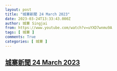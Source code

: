 ```yaml
---
layout: post
title: "城寨新聞 24 March 2023"
date: 2023-03-24T13:33:43.000Z
author: 城寨 Singjai
from: https://www.youtube.com/watch?v=uYXD7wnmu9A
tags: [ 城寨 ]
comments: True
categories: [ 城寨 ]
---
```

<!--1679664823000-->
[城寨新聞 24 March 2023](https://www.youtube.com/watch?v=uYXD7wnmu9A)
------

<div>

</div>
